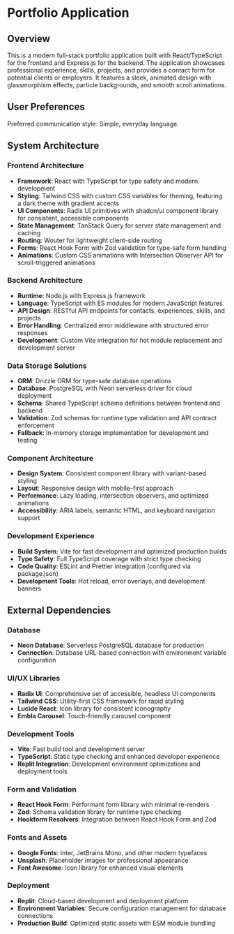 # Portfolio Application

## Overview

This is a modern full-stack portfolio application built with React/TypeScript for the frontend and Express.js for the backend. The application showcases professional experience, skills, projects, and provides a contact form for potential clients or employers. It features a sleek, animated design with glassmorphism effects, particle backgrounds, and smooth scroll animations.

## User Preferences

Preferred communication style: Simple, everyday language.

## System Architecture

### Frontend Architecture
- **Framework**: React with TypeScript for type safety and modern development
- **Styling**: Tailwind CSS with custom CSS variables for theming, featuring a dark theme with gradient accents
- **UI Components**: Radix UI primitives with shadcn/ui component library for consistent, accessible components
- **State Management**: TanStack Query for server state management and caching
- **Routing**: Wouter for lightweight client-side routing
- **Forms**: React Hook Form with Zod validation for type-safe form handling
- **Animations**: Custom CSS animations with Intersection Observer API for scroll-triggered animations

### Backend Architecture
- **Runtime**: Node.js with Express.js framework
- **Language**: TypeScript with ES modules for modern JavaScript features
- **API Design**: RESTful API endpoints for contacts, experiences, skills, and projects
- **Error Handling**: Centralized error middleware with structured error responses
- **Development**: Custom Vite integration for hot module replacement and development server

### Data Storage Solutions
- **ORM**: Drizzle ORM for type-safe database operations
- **Database**: PostgreSQL with Neon serverless driver for cloud deployment
- **Schema**: Shared TypeScript schema definitions between frontend and backend
- **Validation**: Zod schemas for runtime type validation and API contract enforcement
- **Fallback**: In-memory storage implementation for development and testing

### Component Architecture
- **Design System**: Consistent component library with variant-based styling
- **Layout**: Responsive design with mobile-first approach
- **Performance**: Lazy loading, intersection observers, and optimized animations
- **Accessibility**: ARIA labels, semantic HTML, and keyboard navigation support

### Development Experience
- **Build System**: Vite for fast development and optimized production builds
- **Type Safety**: Full TypeScript coverage with strict type checking
- **Code Quality**: ESLint and Prettier integration (configured via package.json)
- **Development Tools**: Hot reload, error overlays, and development banners

## External Dependencies

### Database
- **Neon Database**: Serverless PostgreSQL database for production
- **Connection**: Database URL-based connection with environment variable configuration

### UI/UX Libraries
- **Radix UI**: Comprehensive set of accessible, headless UI components
- **Tailwind CSS**: Utility-first CSS framework for rapid styling
- **Lucide React**: Icon library for consistent iconography
- **Embla Carousel**: Touch-friendly carousel component

### Development Tools
- **Vite**: Fast build tool and development server
- **TypeScript**: Static type checking and enhanced developer experience
- **Replit Integration**: Development environment optimizations and deployment tools

### Form and Validation
- **React Hook Form**: Performant form library with minimal re-renders
- **Zod**: Schema validation library for runtime type checking
- **Hookform Resolvers**: Integration between React Hook Form and Zod

### Fonts and Assets
- **Google Fonts**: Inter, JetBrains Mono, and other modern typefaces
- **Unsplash**: Placeholder images for professional appearance
- **Font Awesome**: Icon library for enhanced visual elements

### Deployment
- **Replit**: Cloud-based development and deployment platform
- **Environment Variables**: Secure configuration management for database connections
- **Production Build**: Optimized static assets with ESM module bundling